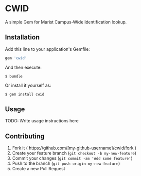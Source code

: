 # CWID

A simple Gem for Marist Campus-Wide Identification lookup.

## Installation

Add this line to your application's Gemfile:

```ruby
gem 'cwid'
```

And then execute:

    $ bundle

Or install it yourself as:

    $ gem install cwid

## Usage

TODO: Write usage instructions here

## Contributing

1. Fork it ( https://github.com/[my-github-username]/cwid/fork )
2. Create your feature branch (`git checkout -b my-new-feature`)
3. Commit your changes (`git commit -am 'Add some feature'`)
4. Push to the branch (`git push origin my-new-feature`)
5. Create a new Pull Request
